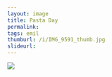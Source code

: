 ```yaml
---
layout: image
title: Pasta Day
permalink: 
tags: emil
thumburl: /i/IMG_9591_thumb.jpg
slideurl: 
---
```

![]({{site.url}}/i/IMG_9591.jpg)


